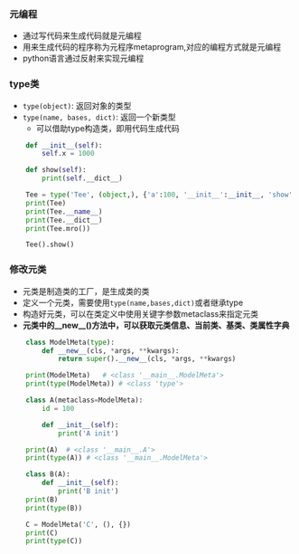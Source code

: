 ### 元编程
- 通过写代码来生成代码就是元编程
- 用来生成代码的程序称为元程序metaprogram,对应的编程方式就是元编程
- python语言通过反射来实现元编程

### type类
- `type(object)`: 返回对象的类型
- `type(name, bases, dict)`: 返回一个新类型
    - 可以借助type构造类，即用代码生成代码
```Python
    def __init__(self):
        self.x = 1000

    def show(self):
        print(self.__dict__)

    Tee = type('Tee', (object,), {'a':100, '__init__':__init__, 'show':show})
    print(Tee)
    print(Tee.__name__)
    print(Tee.__dict__)
    print(Tee.mro())

    Tee().show()
```

### 修改元类
- 元类是制造类的工厂，是生成类的类
- 定义一个元类，需要使用`type(name,bases,dict)`或者继承type
- 构造好元类，可以在类定义中使用关键字参数metaclass来指定元类
- **元类中的__new__()方法中，可以获取元类信息、当前类、基类、类属性字典**

```Python
    class ModelMeta(type):
        def __new__(cls, *args, **kwargs):
            return super().__new__(cls, *args, **kwargs)

    print(ModelMeta)   # <class '__main__.ModelMeta'>
    print(type(ModelMeta)) # <class 'type'>

    class A(metaclass=ModelMeta):
        id = 100

        def __init__(self):
            print('A init')

    print(A)  # <class '__main__.A'>
    print(type(A)) # <class '__main__.ModelMeta'>

    class B(A):
        def __init__(self):
            print('B init')
    print(B)
    print(type(B))

    C = ModelMeta('C', (), {})
    print(C)
    print(type(C))
```